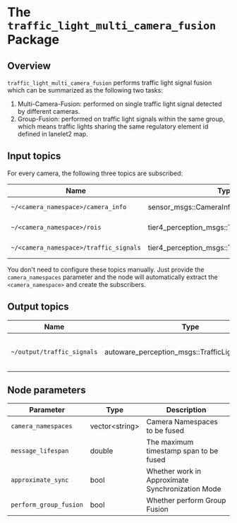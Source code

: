 # The `traffic_light_multi_camera_fusion` Package

## Overview

`traffic_light_multi_camera_fusion` performs traffic light signal fusion which can be summarized as the following two tasks:

1. Multi-Camera-Fusion: performed on single traffic light signal detected by different cameras.
2. Group-Fusion: performed on traffic light signals within the same group, which means traffic lights sharing the same regulatory element id defined in lanelet2 map.

## Input topics

For every camera, the following three topics are subscribed:

| Name | Type | Description |
| ---------------------------------------| -------------------------------------------------------|----------------------------------------------------|
| `~/<camera_namespace>/camera_info` | sensor_msgs::CameraInfo |camera info from traffic_light_map_based_detector |
| `~/<camera_namespace>/rois` | tier4_perception_msgs::TrafficLightRoiArray |detection roi from traffic_light_fine_detector |
| `~/<camera_namespace>/traffic_signals` | tier4_perception_msgs::TrafficLightSignalArray |classification result from traffic_light_classifier |

You don't need to configure these topics manually. Just provide the `camera_namespaces` parameter and the node will automatically extract the `<camera_namespace>` and create the subscribers.

## Output topics

| Name                       | Type                                              | Description                        |
| -------------------------- | ------------------------------------------------- | ---------------------------------- |
| `~/output/traffic_signals` | autoware_perception_msgs::TrafficLightSignalArray | traffic light signal fusion result |

## Node parameters

| Parameter              | Type            | Description                                      |
| ---------------------- | --------------- | ------------------------------------------------ |
| `camera_namespaces`    | vector\<string> | Camera Namespaces to be fused                    |
| `message_lifespan`     | double          | The maximum timestamp span to be fused           |
| `approximate_sync`     | bool            | Whether work in Approximate Synchronization Mode |
| `perform_group_fusion` | bool            | Whether perform Group Fusion                     |
